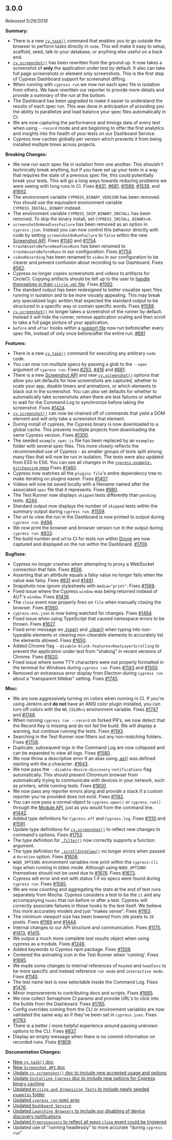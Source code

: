 ## 3.0.0

_Released 5/29/2018_

**Summary:**

- There is a new [`cy.task()`](/api/commands/task) command that enables you to go outside the browser to perform tasks directly in `node`. This will make it easy to setup, scaffold, seed, talk to your database, or anything else useful on a back end.
- [`cy.screenshot()`](/api/commands/screenshot) has been rewritten from the ground up. It now takes a screenshot of **only** the application under test by default. It also can take full page screenshots or element only screenshots. This is the first step of Cypress Dashboard support for screenshot diffing.
- When running with `cypress run` we now run each spec file in isolation from others. We have rewritten our reporter to provide more details and provide a summary of the run at the bottom.
- The Dashboard has been upgraded to make it easier to understand the results of each spec run. This was done in anticipation of providing you the ability to parallelize and load balance your spec files automatically in CI.
- We are now capturing the performance and timings data of every test when using `--record` mode and are beginning to offer the first analytics and insights into the health of your tests on our Dashboard Service.
- Cypress now caches globally per version which prevents it from being installed multiple times across projects.

**Breaking Changes:**

- We now run each spec file in isolation from one another. This _shouldn't_ technically break anything, but if you have set up your tests in a way that requires the state of a previous spec file, this could potentially break your tests. This will go a long ways towards reducing problems we were seeing with long runs in CI. Fixes [#431](https://github.com/cypress-io/cypress/issues/431), [#681](https://github.com/cypress-io/cypress/issues/681), [#1589](https://github.com/cypress-io/cypress/issues/1589), [#1539](https://github.com/cypress-io/cypress/issues/1539), and [#1692](https://github.com/cypress-io/cypress/issues/1692).
- The environment variable `CYPRESS_BINARY_VERSION` has been removed. You should use the equivalent environment variable `CYPRESS_INSTALL_BINARY` instead.
- The environment variable `CYPRESS_SKIP_BINARY_INSTALL` has been removed. To skip the binary install, set `CYPRESS_INSTALL_BINARY=0`.
- `screenshotOnHeadlessFailure` has been removed as an option in `cypress.json`. Instead you can now control this behavior directly with code by setting `screenshotOnRunFailure` to `false` within the new [Screenshot API](/api/cypress-api/screenshot-api). Fixes [#1140](https://github.com/cypress-io/cypress/issues/1140) and [#1754](https://github.com/cypress-io/cypress/issues/1754).
- `trashAssetsBeforeHeadlessRuns` has been renamed to `trashAssetsBeforeRuns` in our configuration. Fixes [#1754](https://github.com/cypress-io/cypress/issues/1754).
- `videoRecording` has been renamed to `video` in our configuration to be clearer and prevent confusion about recording to our Dashboard. Fixes [#562](https://github.com/cypress-io/cypress/issues/562).
- Cypress no longer copies screenshots and videos to artifacts for CircleCI. Copying artifacts should be left up to the user to [handle themselves in their `circle.yml` file](https://circleci.com/docs/2.0/artifacts/). Fixes [#1592](https://github.com/cypress-io/cypress/issues/1592).
- The standard output has been redesigned to better visualize spec files running in isolation and to be more visually appealing. This may break any specialized logic written that expected the standard output to be structured in a specific way or contain specific words. Fixes [#1588](https://github.com/cypress-io/cypress/issues/1588).
- [`cy.screenshot()`](/api/commands/screenshot) no longer takes a screenshot of the runner by default. Instead it will hide the runner, remove application scaling and then scroll to take a full page picture of your application.
- `before` and `after` hooks within a [support file](/guides/core-concepts/writing-and-organizing-tests#Support-file) now run before/after every spec file, instead of only once before/after the entire run. [#681](https://github.com/cypress-io/cypress/issues/681)

**Features:**

- There is a new [`cy.task()`](/api/commands/task) command for executing any arbitrary `node` code.
- You can now run multiple specs by passing a glob to the `--spec` argument of `cypress run`. Fixes [#263](https://github.com/cypress-io/cypress/issues/263), [#416](https://github.com/cypress-io/cypress/issues/416) and [#681](https://github.com/cypress-io/cypress/issues/681).
- There is a new [Screenshot API](/api/cypress-api/screenshot-api) and new [`cy.screenshot()`](/api/commands/screenshot) options that allow you set defaults for how screenshots are captured, whether to scale your app, disable timers and animations, or which elements to black out in the screenshot. You can also set defaults for whether to automatically take screenshots when there are test failures or whether to wait for the Command Log to synchronize before taking the screenshot. Fixes [#1424](https://github.com/cypress-io/cypress/issues/1424).
- [`cy.screenshot()`](/api/commands/screenshot) can now be chained off of commands that yield a DOM element and will only take a screenshot that element.
- During install of cypress, the Cypress binary is now downloaded to a global cache. This prevents multiple projects from downloading the same Cypress version. Fixes [#1300](https://github.com/cypress-io/cypress/issues/1300).
- The seeded `example_spec.js` file has been replaced by an `examples` folder with several spec files. This more closely reflects the recommended use of Cypress - as smaller groups of tests split among many files that will now be run in isolation. The tests were also updated from ES5 to ES6. You can see all changes in the [`cypress-example-kitchensink` repo](https://github.com/cypress-io/cypress-example-kitchensink) Fixes [#1460](https://github.com/cypress-io/cypress/issues/1460).
- Cypress now watches all the `plugins file`'s entire dependency tree to make iterating on plugins easier. Fixes [#1407](https://github.com/cypress-io/cypress/issues/1407).
- Videos will now be saved locally with a filename named after the associated `spec` file that it represents. Fixes [#980](https://github.com/cypress-io/cypress/issues/980).
- The Test Runner now displays `skipped` tests differently than `pending` tests. [#244](https://github.com/cypress-io/cypress/issues/244).
- Standard output now displays the number of `skipped` tests within the summary output during `cypress run`. [#1559](https://github.com/cypress-io/cypress/issues/1559).
- The url to view the run in the Dashboard is now printed to output during `cypress run`. [#494](https://github.com/cypress-io/cypress/issues/494).
- We now print the browser and browser version run in the output during `cypress run`. [#833](https://github.com/cypress-io/cypress/issues/833).
- The build number and url to CI for tests run within [Drone](https://drone.io/) are now captured and displayed on the run within the Dashboard. [#1709](https://github.com/cypress-io/cypress/issues/1709).

**Bugfixes:**

- Cypress no longer crashes when attempting to proxy a WebSocket connection that fails. Fixes [#556](https://github.com/cypress-io/cypress/issues/556).
- Asserting that an attribute equals a falsy value no longer fails when the value was falsy. Fixes [#831](https://github.com/cypress-io/cypress/issues/831) and [#1491](https://github.com/cypress-io/cypress/issues/1491).
- Snapshots now ignore stylesheets with `media="print"`. Fixes [#1568](https://github.com/cypress-io/cypress/issues/1568).
- Fixed issue where the Cypress `window` was being returned instead of AUT's `window`. Fixes [#1436](https://github.com/cypress-io/cypress/issues/1436).
- The `close` event now properly fires on `file` when manually closing the browser. Fixes [#1560](https://github.com/cypress-io/cypress/issues/1560).
- `cypress.env.json` is now being watched for changes. Fixes [#1464](https://github.com/cypress-io/cypress/issues/1464).
- Fixed issue when using TypeScript that caused namespace errors to be thrown. Fixes [#1627](https://github.com/cypress-io/cypress/issues/1627).
- Fixed error message on [.type()](/api/commands/type) and [.clear()](/api/commands/clear) when typing into non-typeable elements or clearing non-clearable elements to accurately list the elements allowed. Fixes [#1650](https://github.com/cypress-io/cypress/issues/1650).
- Added Chrome flag `--disable-blink-features=RootLayerScrolling` to prevent the application under test from "shaking" in recent versions of Chrome. Fixes [#1620](https://github.com/cypress-io/cypress/issues/1620).
- Fixed issue where some TTY characters were not properly formatted in the terminal for Windows during `cypress run`. Fixes [#1143](https://github.com/cypress-io/cypress/issues/1143) and [#1550](https://github.com/cypress-io/cypress/issues/1550).
- Removed an extraneous error display from Electron during `cypress run` about a "transparent titlebar" setting. Fixes [#1745](https://github.com/cypress-io/cypress/issues/1745).

**Misc:**

- We are now aggressively turning on colors when running in CI. If you're using Jenkins and **do not** have an ANSI color plugin installed, you can turn off colors with the `NO_COLOR=1` environment variable. Fixes [#1747](https://github.com/cypress-io/cypress/issues/1747) and [#1748](https://github.com/cypress-io/cypress/issues/1748).
- When running `cypress run --record` on forked PR's, we now detect that the Record Key is missing and do not fail the build. We will display a warning, but continue running the tests. Fixes [#1193](https://github.com/cypress-io/cypress/issues/1193).
- Searching in the Test Runner now filters out any non-matching folders. Fixes [#1706](https://github.com/cypress-io/cypress/issues/1706).
- Duplicate, subsequent logs in the Command Log are now collapsed and can be expanded to view all logs. Fixes [#1580](https://github.com/cypress-io/cypress/issues/1580).
- We now throw a descriptive error if an alias using [.as()](/api/commands/as) was defined starting with the `@` character. [#1643](https://github.com/cypress-io/cypress/issues/1643).
- We now pass the `--disable-device-discovery-notifications` flag automatically. This should prevent Chromium browser from automatically trying to communicate with devices in your network, such as printers, while running tests. Fixes [#1600](https://github.com/cypress-io/cypress/issues/1600).
- We now pass any reporter errors along and provide a stack if a custom reporter you've provided does not exist. Fixes [#1192](https://github.com/cypress-io/cypress/issues/1192).
- You can now pass a normal object to `cypress.open()` or `cypress.run()` through the [Module API](/guides/guides/module-api), just as you would from the command line. [#1442](https://github.com/cypress-io/cypress/issues/1442).
- Added type definitions for `Cypress.off` and `Cypress.log`. Fixes [#1110](https://github.com/cypress-io/cypress/issues/1110) and [#1591](https://github.com/cypress-io/cypress/issues/1591).
- Update type definitions for [`cy.screenshot()`](/api/commands/screenshot) to reflect new changes to command's options. Fixes [#1753](https://github.com/cypress-io/cypress/issues/1753).
- The type definition for [`.filter()`](/api/commands/filter) now correctly supports a function argument.
- The type definition for [`.scrollIntoView()`](/api/commands/scrollintoview) no longer errors when passed a `duration` option. Fixes [#1606](https://github.com/cypress-io/cypress/issues/1606).
- `NODE_OPTIONS` environment variables now print within the `cypress:cli` logs when running in `DEBUG` mode. Although using `NODE_OPTIONS` themselves should not be used due to [#1676](https://github.com/cypress-io/cypress/issues/1676). Fixes [#1673](https://github.com/cypress-io/cypress/issues/1673).
- Cypress will error and exit with status 1 if no specs were found during `cypress run`. Fixes [#1585](https://github.com/cypress-io/cypress/issues/1585).
- We are now counting and aggregating the stats at the end of test runs separately from Mocha. Cypress considers a test to be the `it` and any accompanying `hooks` that run before or after a test. Cypress will correctly associate failures in those hooks to the test itself. We believe this more accurately models and just "makes sense". Fixes [#1163](https://github.com/cypress-io/cypress/issues/1163).
- The minimum viewport size has been lowered from `200` pixels to `20` pixels. Fixes [#1169](https://github.com/cypress-io/cypress/issues/1169) and [#1444](https://github.com/cypress-io/cypress/issues/1444).
- Internal changes to our API structure and communication. Fixes [#1170](https://github.com/cypress-io/cypress/issues/1170), [#1413](https://github.com/cypress-io/cypress/issues/1413), [#1415](https://github.com/cypress-io/cypress/issues/1415).
- We output a much more complete test results object when using cypress as a module. Fixes [#1248](https://github.com/cypress-io/cypress/issues/1248).
- Added keywords to Cypress npm package. Fixes [#1508](https://github.com/cypress-io/cypress/issues/1508).
- Centered the animating icon in the Test Runner when 'running'. Fixes [#1695](https://github.com/cypress-io/cypress/issues/1695).
- We made some changes to internal references of `headed` and `headless` to be more specific and instead reference `run mode` and `interactive mode`. Fixes [#1140](https://github.com/cypress-io/cypress/issues/1140).
- The test name text is now selectable inside the Command Log. Fixes [#1476](https://github.com/cypress-io/cypress/issues/1476).
- Minor improvements to contributing docs and scripts. Fixes [#1665](https://github.com/cypress-io/cypress/issues/1665).
- We now collect Semaphore CI params and provide URL's to click into the builds from the Dashboard. Fixes [#1785](https://github.com/cypress-io/cypress/issues/1785).
- Config overrides coming from the CLI or environment variables are now validated the same way as if they've been set in `cypress.json`. Fixes [#1783](https://github.com/cypress-io/cypress/issues/1783).
- There is a better / more helpful experience around passing unknown options to the CLI. Fixes [#837](https://github.com/cypress-io/cypress/issues/837).
- Display an empty message when there is no commit information on recorded runs. Fixes [#1809](https://github.com/cypress-io/cypress/issues/1809).

**Documentation Changes:**

- [New `cy.task()` doc](/api/commands/task)
- [New `Screenshot API` doc](/api/cypress-api/screenshot-api)
- [Update `cy.screenshot()` doc to include new accepted usage and options](/api/commands/screenshot)
- [Update `Installing Cypress` doc to include new options for Cypress binary caching](/guides/getting-started/installing-cypress)
- [Updated `Writing and Organizing Tests` to include newly seeded `examples` folder](/guides/core-concepts/writing-and-organizing-tests)
- [Updated `cypress run` spec args](/guides/guides/command-line#cypress-run)
- [Updated `Dashboard Service`](/guides/dashboard/introduction)
- [Updated `Launching Browsers` to include our disabling of device discovery notifications](/guides/guides/launching-browsers)
- [Updated `Preprocessors` to reflect all ways `close` event could be triggered](/guides/dashboard/introduction)
- Updated use of "running headlessly" to more accurate "during `cypress run`"
